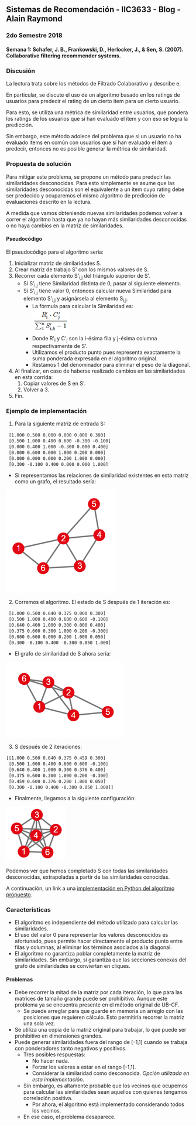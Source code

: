 ## Sistemas de Recomendación - IIC3633 - Blog - Alain Raymond
### 2do Semestre 2018

#### Semana 1:  Schafer, J. B., Frankowski, D., Herlocker, J., & Sen, S. (2007). Collaborative filtering recommender systems.

### Discusión
La lectura trata sobre los métodos de Filtrado Colaborativo y describe e.

En particular, se discute el uso de un algoritmo basado en los ratings de usuarios para predecir el rating de un cierto item para un cierto usuario.

Para esto, se utiliza una métrica de similaridad entre usuarios, que pondera los ratings de los usuarios que sí han evaluado el ítem y con eso se logra la predicción.

Sin embargo, este método adolece del problema que si un usuario no ha evaluado items en común con usuarios que sí han evaluado el ítem a predecir, entonces no es posible generar la métrica de similaridad.

### Propuesta de solución
Para mitigar este problema, se propone un método para predecir las similaridades desconocidas. Para esto simplemente se asume que las similaridades desconocidas son el equivalente a un item cuyo rating debe ser predecido y ocuparemos el mismo algoritmo de predicción de evaluaciones descrito en la lectura.

A medida que vamos obteniendo nuevas similaridades podemos volver a correr el algoritmo hasta que ya no hayan más similaridades desconocidas o no haya cambios en la matriz de similaridades.

#### Pseudocódigo
El pseudocódigo para el algoritmo sería:

1. Inicializar matriz de similaridades S.
2. Crear matriz de trabajo S' con los mismos valores de S.
3. Recorrer cada elemento S'<sub>i,j</sub> del triángulo superior de S'.
   - Si S'<sub>i,j</sub> tiene Similaridad distinta de 0, pasar al siguiente elemento.
   - Si S'<sub>i,j</sub> tiene valor 0, entonces calcular nueva Similaridad para elemento S'<sub>i,j</sub> y asignársela al elemento S<sub>i,j</sub>.
     - La fórmula para calcular la Similaridad es: <br>
![Fórmula Similaridad](https://github.com/alainray/recsys/blob/master/similarity_semana1.PNG)
     - Donde R'<sub>i</sub> y C'<sub>j</sub> son la i-ésima fila y j-ésima columna respectivamente de S'.
     - Utilizamos el producto punto pues representa exactamente la suma ponderada expresada en el algoritmo original.
     - Restamos 1 del denominador para eliminar el peso de la diagonal.
4. Al finalizar, en caso de haberse realizado cambios en las similaridades en esta corrida:
   1. Copiar valores de S en S'.
   2. Volver a 3.
5. Fin.


### Ejemplo de implementación
1. Para la siguiente matriz de entrada S:

```
 [1.000 0.500 0.000 0.000 0.000 0.300]
 [0.500 1.000 0.400 0.600 -0.300 -0.100]
 [0.000 0.400 1.000 -0.300 0.000 0.400]
 [0.000 0.600 0.000 1.000 0.200 0.000]
 [0.000 0.000 0.000 0.200 1.000 0.000]
 [0.300 -0.100 0.400 0.000 0.000 1.000]
```
* Si representamos las relaciones de similaridad existentes en esta matriz como un grafo, el resultado sería:
 
 ![Grafo Similaridad 1a iteración](https://github.com/alainray/recsys/blob/master/similarity_graph.PNG)

2. Corremos el algoritmo. El estado de S después de 1 iteración es:
```
 [1.000 0.500 0.640 0.375 0.000 0.300]
 [0.500 1.000 0.400 0.600 0.600 -0.100]
 [0.640 0.400 1.000 0.300 0.000 0.400]
 [0.375 0.600 0.300 1.000 0.200 -0.300]
 [0.000 0.600 0.000 0.200 1.000 0.050]
 [0.300 -0.100 0.400 -0.300 0.050 1.000]
```
 * El grafo de similaridad de S ahora sería:
 
 ![Grafo Similaridad 1a iteración](https://github.com/alainray/recsys/blob/master/similarity_graph_it1.PNG)
 
3. S después de 2 iteraciones:
```
[[1.000 0.500 0.640 0.375 0.459 0.300]
 [0.500 1.000 0.400 0.600 0.600 -0.100]
 [0.640 0.400 1.000 0.300 0.376 0.400]
 [0.375 0.600 0.300 1.000 0.200 -0.300]
 [0.459 0.600 0.376 0.200 1.000 0.050]
 [0.300 -0.100 0.400 -0.300 0.050 1.000]]
```
 * Finalmente, llegamos a la siguiente configuración:
 
 ![Grafo Similaridad 1a iteración](https://github.com/alainray/recsys/blob/master/similarity_graph_it2.PNG)
 
Podemos ver que hemos completado S con todas las similaridades desconocidas, extrapoladas a partir de las similaridades conocidas.

A continuación, un link a una [implementación en Python del algoritmo propuesto](https://github.com/alainray/recsys/blob/master/semana1_similarity.py).

### Características

* El algoritmo es independiente del método utilizado para calcular las similaridades.
* El uso del valor 0 para representar los valores desconocidos es afortunado, pues permite hacer directamente el producto punto entre 
filas y columnas, al eliminar los términos asociados a la diagonal.
* El algoritmo no garantiza poblar completamente la matriz de similaridades. Sin embargo, sí garantiza que las secciones conexas del grafo de similaridades se conviertan en cliques.

#### Problemas
* Debe recorrer la mitad de la matriz por cada iteración, lo que para las matrices de tamaño grande puede ser prohibitivo. Aunque este problema ya se encuentra presente en el método original de UB-CF.
  * Se puede arreglar para que guarde en memoria un arreglo con las posiciones que requieren cálculo. Esto permitiría recorrer la matriz una sola vez.
* Se utiliza una copia de la matriz original para trabajar, lo que puede ser prohibitivo en dimensiones grandes.
* Puede generar similaridades fuera del rango de [-1,1] cuando se trabaja con ponderadores tanto negativos y positivos.
  * Tres posibles respuestas:
    * No hacer nada.
    * Forzar los valores a estar en el rango [-1,1].
    * Considerar la similaridad como desconocida. _Opción utilizada en esta implementación_.
  * Sin embargo, es altamente probable que los vecinos que ocupemos para calcular las similaridades sean aquellos con quienes tengamos correlación positiva.
    * Por ahora, el algoritmo está implementado considerando todos los vecinos.
  * En ese caso, el problema desaparece.
